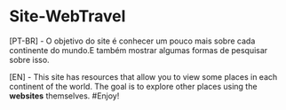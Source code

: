 # Site-WebTravel

[PT-BR] - O objetivo do site é conhecer um pouco mais sobre cada continente do mundo.E também mostrar algumas formas de pesquisar sobre isso.

[EN] - This site has resources that allow you to view some places in each continent of the world. The goal is to explore other places using the **websites** themselves. #Enjoy!

